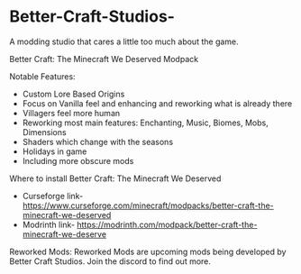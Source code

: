 # Better-Craft-Studios-
A modding studio that cares a little too much about the game.

Better Craft: The Minecraft We Deserved Modpack 

Notable Features: 
* Custom Lore Based Origins
* Focus on Vanilla feel and enhancing and reworking what is already there
* Villagers feel more human
* Reworking most main features: Enchanting, Music, Biomes, Mobs, Dimensions
* Shaders which change with the seasons
* Holidays in game
* Including more obscure mods


Where to install Better Craft: The Minecraft We Deserved 
* Curseforge link- https://www.curseforge.com/minecraft/modpacks/better-craft-the-minecraft-we-deserved
* Modrinth link- https://modrinth.com/modpack/better-craft-the-minecraft-we-deserve

Reworked Mods:
Reworked Mods are upcoming mods being developed by Better Craft Studios. Join the discord to find out more.
